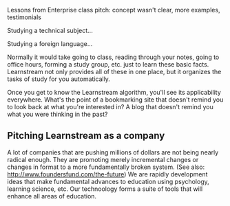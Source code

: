 Lessons from Enterprise class pitch: concept wasn't clear, more examples, testimonials

Studying a technical subject...

Studying a foreign language...

Normally it would take going to class, reading through your notes, going to office hours, forming a study group, etc. just to learn these basic facts. Learnstream not only provides all of these in one place, but it organizes the tasks of study for you automatically.

Once you get to know the Learnstream algorithm, you'll see its applicability everywhere. What's the point of a bookmarking site that doesn't remind you to look back at what you're interested in? A blog that doesn't remind you what you were thinking in the past?

## Pitching Learnstream as a company

A lot of companies that are pushing millions of dollars are not being nearly radical enough. They are promoting merely incremental changes or changes in format to a more fundamentally broken system. (See also: http://www.foundersfund.com/the-future)  We are rapidly development ideas that make fundamental advances to education using psychology, learning science, etc. Our technoology forms a suite of tools that will enhance all areas of education.
